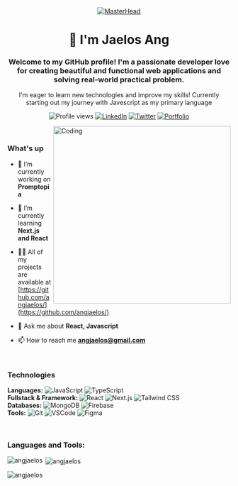 <div align="center">
  <a href="https://rishavchanda.io">
    <img src="https://cdn.dribbble.com/userupload/9530966/file/original-f6a6c5df77049ad5d1786ceb9835a042.jpg?resize=752x477" alt="MasterHead">
  </a>
</div>
<h1 align="center">👋 I'm Jaelos Ang</h1>
<h3 align="center">Welcome to my GitHub profile! I'm a passionate developer love for creating beautiful and functional web applications and solving real-world practical problem.</h3>

<p align="center">I'm eager to learn new technologies and improve my skills! Currently starting out my journey with Javescript as my primary language</p>

<p align="center">
  <img src="https://komarev.com/ghpvc/?username=angjaelos&color=brightgreen" alt="Profile views" />
  <a href="https://www.linkedin.com/in/angjaelos/"><img src="https://img.shields.io/badge/-LinkedIn-blue?style=flat&logo=Linkedin&logoColor=white" alt="LinkedIn"></a>
  <a href="https://twitter.com/angjaelos"><img src="https://img.shields.io/badge/-Twitter-blue?style=flat&logo=Twitter&logoColor=white" alt="Twitter"></a>
  <a href="https://angjaelos.vercel.app"><img src="https://img.shields.io/badge/-Portfolio-black?style=flat&logo=firefox&logoColor=white" alt="Portfolio"></a>
</p>

<img align="right" alt="Coding" width="400" src="https://mir-s3-cdn-cf.behance.net/project_modules/hd/06f21a161921919.63cd7887d0a70.gif">

</br>
<h3 align="left">What's up</h3>

- 🔭 I’m currently working on **Promptopia**

- 🌱 I’m currently learning **Next.js and React**

- 👨‍💻 All of my projects are available at [https://github.com/angjaelos/](https://github.com/angjaelos/)

- 💬 Ask me about **React, Javascript**

- 📫 How to reach me **angjaelos@gmail.com**
</br>

<h3 align="left">Technologies</h3>

**Languages:** ![JavaScript](https://img.shields.io/badge/-JavaScript-black?style=flat-square&logo=javascript) ![TypeScript](https://img.shields.io/badge/-TypeScript-007ACC?style=flat-square&logo=typescript)</br>
**Fullstack & Framework:** ![React](https://img.shields.io/badge/-React-black?style=flat-square&logo=react) ![Next.js](https://img.shields.io/badge/-Next.js-black?style=flat-square&logo=next.js) ![Tailwind CSS](https://img.shields.io/badge/-Tailwind%20CSS-38B2AC?style=flat-square&logo=tailwind-css)</br>
**Databases:** ![MongoDB](https://img.shields.io/badge/-MongoDB-black?style=flat-square&logo=mongodb) ![Firebase](https://img.shields.io/badge/-Firebase-black?style=flat-square&logo=firebase)</br>
**Tools:** ![Git](https://img.shields.io/badge/-Git-black?style=flat-square&logo=git) ![VSCode](https://img.shields.io/badge/-VS%20Code-black?style=flat-square&logo=visual-studio-code) ![Figma](https://img.shields.io/badge/-Figma-black?style=flat-square&logo=figma)

</br>
<h3 align="left">Languages and Tools:</h3>


<p><img align="left" src="https://github-readme-stats.vercel.app/api/top-langs?username=angjaelos&show_icons=true&locale=en&layout=compact" alt="angjaelos" /></p>

<p>&nbsp;<img align="center" src="https://github-readme-stats.vercel.app/api?username=angjaelos&show_icons=true&locale=en" alt="angjaelos" /></p>

<p><img align="center" src="https://github-readme-streak-stats.herokuapp.com/?user=angjaelos&" alt="angjaelos" /></p>
